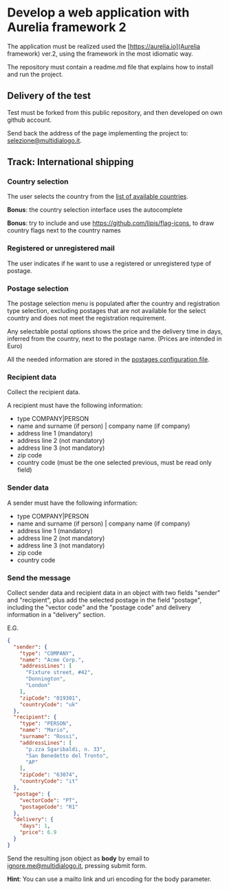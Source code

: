 # Develop a web application with Aurelia framework 2

The application must be realized used the [https://aurelia.io](Aurelia framework) ver.2, using the framework in the 
most idiomatic way.

The repository must contain a readme.md file that explains how to install and run the project.

## Delivery of the test

Test must be forked from this public repository, and then developed on own github account.

Send back the address of the page implementing the project to: selezione@multidialogo.it.

## Track: International shipping

### Country selection

The user selects the country from the [list of available countries](data/countries.json).

**Bonus**: the country selection interface uses the autocomplete

**Bonus**: try to include and use https://github.com/lipis/flag-icons, to draw country flags next to the country names

### Registered or unregistered mail

The user indicates if he want to use a registered or unregistered type of postage.

### Postage selection

The postage selection menu is populated after the country and registration type selection, excluding postages that are
not available for the select country and does not meet the registration requirement.

Any selectable postal options shows the price and the delivery time in days, inferred from the country, next to the 
postage name. (Prices are intended in Euro)

All the needed information are stored in the [postages configuration file](data/postages.json).

### Recipient data

Collect the recipient data.

A recipient must have the following information:

- type COMPANY|PERSON
- name and surname (if person) | company name (if company)
- address line 1 (mandatory)
- address line 2 (not mandatory)
- address line 3 (not mandatory)
- zip code
- country code (must be the one selected previous, must be read only field)

### Sender data

A sender must have the following information:

- type COMPANY|PERSON
- name and surname (if person) | company name (if company)
- address line 1 (mandatory)
- address line 2 (not mandatory)
- address line 3 (not mandatory)
- zip code
- country code

### Send the message

Collect sender data and recipient data in an object with two fields "sender" and "recipient", plus add the selected 
postage in the field "postage", including the "vector code" and the "postage code" and delivery information in a 
"delivery" section.

E.G.

```json
{
  "sender": {
    "type": "COMPANY",
    "name": "Acme Corp.",
    "addressLines": [
      "Fixture street, #42",
      "Donnington",
      "London"
    ],
    "zipCode": "019301",
    "countryCode": "uk"
  },
  "recipient": {
    "type": "PERSON",
    "name": "Mario",
    "surname": "Rossi",
    "addressLines": [
      "p.zza Sgaribaldi, n. 33",
      "San Benedetto del Tronto",
      "AP"
    ],
    "zipCode": "63074",
    "countryCode": "it"
  },
  "postage": {
    "vectorCode": "PT",
    "postageCode": "R1"
  },
  "delivery": {
    "days": 1,
    "price": 6.9
  }
}
```

Send the resulting json object as **body** by email to ignore.me@multidialogo.it, pressing submit form.

**Hint**: You can use a mailto link and uri encoding for the body parameter.



